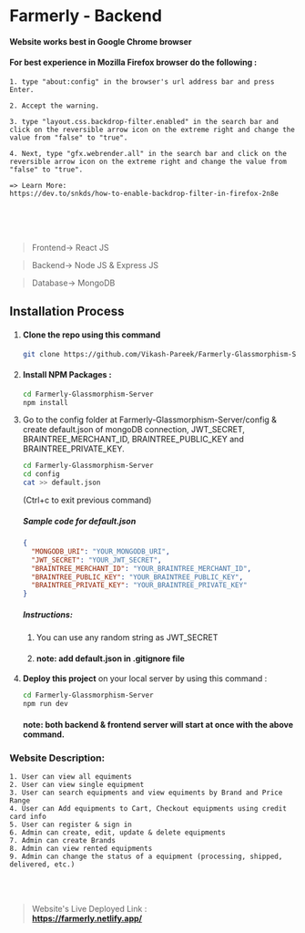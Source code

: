 # Farmerly - Backend


#### Website works best in Google Chrome browser
#### For best experience in Mozilla Firefox browser do the following :
    1. type "about:config" in the browser's url address bar and press Enter.
    
    2. Accept the warning.
    
    3. type "layout.css.backdrop-filter.enabled" in the search bar and click on the reversible arrow icon on the extreme right and change the value from "false" to "true".
    
    4. Next, type "gfx.webrender.all" in the search bar and click on the reversible arrow icon on the extreme right and change the value from "false" to "true".
    
    => Learn More:
    https://dev.to/snkds/how-to-enable-backdrop-filter-in-firefox-2n8e

<br/>
<br/>
<br/>

> Frontend-> React JS

> Backend-> Node JS & Express JS

> Database-> MongoDB

## Installation Process
1. #### Clone the repo using this command
    ```bash
    git clone https://github.com/Vikash-Pareek/Farmerly-Glassmorphism-Server.git
    ```
2. #### Install NPM Packages :
    ```bash
    cd Farmerly-Glassmorphism-Server
    npm install
    ```
3. Go to the config folder at Farmerly-Glassmorphism-Server/config & create default.json of mongoDB connection, JWT_SECRET, BRAINTREE_MERCHANT_ID, BRAINTREE_PUBLIC_KEY and BRAINTREE_PRIVATE_KEY.

    ```bash
    cd Farmerly-Glassmorphism-Server
    cd config
    cat >> default.json
    ```
    (Ctrl+c to exit previous command)
    
    ##### Sample code for default.json
    ```json
    {
      "MONGODB_URI": "YOUR_MONGODB_URI",
      "JWT_SECRET": "YOUR_JWT_SECRET",
      "BRAINTREE_MERCHANT_ID": "YOUR_BRAINTREE_MERCHANT_ID",
      "BRAINTREE_PUBLIC_KEY": "YOUR_BRAINTREE_PUBLIC_KEY",
      "BRAINTREE_PRIVATE_KEY": "YOUR_BRAINTREE_PRIVATE_KEY"
    }

    ```
    ##### Instructions:
    1. You can use any random string as JWT_SECRET
    2. #### note: add default.json in .gitignore file

4. <b>Deploy this project</b> on your local server by using this command :
    ```bash
    cd Farmerly-Glassmorphism-Server
    npm run dev
    ```
    #### note: both backend & frontend server will start at once with the above command.

### Website Description:
    1. User can view all equiments
    2. User can view single equipment
    3. User can search equipments and view equiments by Brand and Price Range
    4. User can Add equipments to Cart, Checkout equipments using credit card info
    5. User can register & sign in
    6. Admin can create, edit, update & delete equipments
    7. Admin can create Brands
    8. Admin can view rented equipments
    9. Admin can change the status of a equipment (processing, shipped, delivered, etc.)

<br/>
<br/>

> Website's Live Deployed Link :
   <br/><b>https://farmerly.netlify.app/</b>
